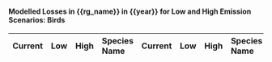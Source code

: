 

#### Modelled Losses in {{rg_name}} in {{year}} for Low and High Emission Scenarios: Birds

| Current | Low | High | Species Name | Current | Low | High | Species Name |
|:-------:|:---:|:----:|:-------------|:-------:|:---:|:----:|:-------------|
